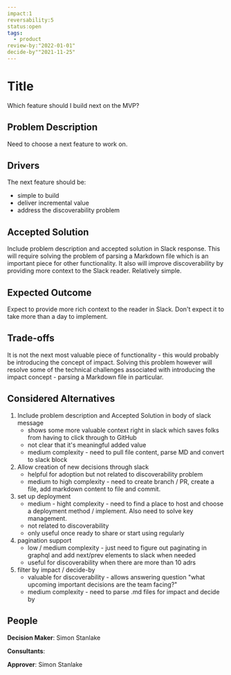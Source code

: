 ```yaml
---
impact:1
reversability:5
status:open
tags:
  - product
review-by:"2022-01-01"
decide-by""2021-11-25"
---
```

# Title
Which feature should I build next on the MVP?

## Problem Description
Need to choose a next feature to work on.

## Drivers
The next feature should be:
- simple to build
- deliver incremental value
- address the discoverability problem

## Accepted Solution
Include problem description and accepted solution in Slack response. This will require solving the problem of parsing a Markdown file which is an important piece for other functionality. It also will improve discoverability by providing more context to the Slack reader. Relatively simple.

## Expected Outcome
Expect to provide more rich context to the reader in Slack. Don't expect it to take more than a day to implement.

## Trade-offs
It is not the next most valuable piece of functionality - this would probably be introducing the concept of impact. Solving this problem however will resolve some of the technical challenges associated with introducing the impact concept - parsing a Markdown file in particular.

## Considered Alternatives
1. Include problem description and Accepted Solution in body of slack message
    - shows some more valuable context right in slack which saves folks from having to click through to GitHub
    - not clear that it's meaningful added value
    - medium complexity - need to pull file content, parse MD and convert to slack block
1. Allow creation of new decisions through slack
    - helpful for adoption but not related to discoverability problem
    - medium to high complexity - need to create branch / PR, create a file, add markdown content to file and commit.
1. set up deployment
    - medium - hight complexity - need to find a place to host and choose a deployment method / implement. Also need to solve key management.
    - not related to discoverability
    - only useful once ready to share or start using regularly
1. pagination support
    - low / medium complexity - just need to figure out paginating in graphql and add next/prev elements to slack when needed
    - useful for discoverability when there are more than 10 adrs
1. filter by impact / decide-by
    - valuable for discoverability - allows answering question "what upcoming important decisions are the team facing?"
    - medium complexity - need to parse .md files for impact and decide by

## People
**Decision Maker**: Simon Stanlake

**Consultants**:

**Approver**: Simon Stanlake
